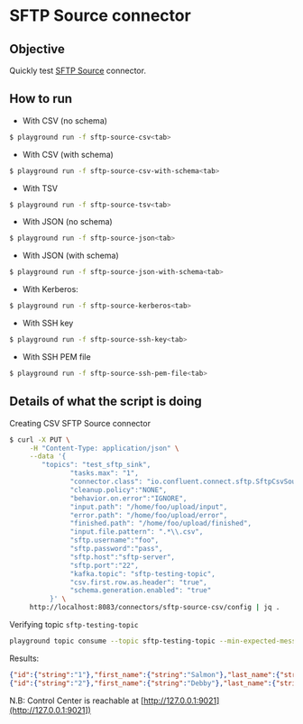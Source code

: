 # SFTP Source connector



## Objective

Quickly test [SFTP Source](https://docs.confluent.io/current/connect/kafka-connect-sftp/source-connector/index.html#quick-start) connector.




## How to run

* With CSV (no schema)

```bash
$ playground run -f sftp-source-csv<tab>
```

* With CSV (with schema)

```bash
$ playground run -f sftp-source-csv-with-schema<tab>
```

* With TSV

```bash
$ playground run -f sftp-source-tsv<tab>
```

* With JSON (no schema)

```bash
$ playground run -f sftp-source-json<tab>
```

* With JSON (with schema)

```bash
$ playground run -f sftp-source-json-with-schema<tab>
```

* With Kerberos:

```bash
$ playground run -f sftp-source-kerberos<tab>
```

* With SSH key

```bash
$ playground run -f sftp-source-ssh-key<tab>
```

* With SSH PEM file

```bash
$ playground run -f sftp-source-ssh-pem-file<tab>
```


## Details of what the script is doing

Creating CSV SFTP Source connector

```bash
$ curl -X PUT \
     -H "Content-Type: application/json" \
     --data '{
        "topics": "test_sftp_sink",
               "tasks.max": "1",
               "connector.class": "io.confluent.connect.sftp.SftpCsvSourceConnector",
               "cleanup.policy":"NONE",
               "behavior.on.error":"IGNORE",
               "input.path": "/home/foo/upload/input",
               "error.path": "/home/foo/upload/error",
               "finished.path": "/home/foo/upload/finished",
               "input.file.pattern": ".*\\.csv",
               "sftp.username":"foo",
               "sftp.password":"pass",
               "sftp.host":"sftp-server",
               "sftp.port":"22",
               "kafka.topic": "sftp-testing-topic",
               "csv.first.row.as.header": "true",
               "schema.generation.enabled": "true"
          }' \
     http://localhost:8083/connectors/sftp-source-csv/config | jq .
```

Verifying topic `sftp-testing-topic`

```bash
playground topic consume --topic sftp-testing-topic --min-expected-messages 2
```

Results:

```json
{"id":{"string":"1"},"first_name":{"string":"Salmon"},"last_name":{"string":"Baitman"},"email":{"string":"sbaitman0@feedburner.com"},"gender":{"string":"Male"},"ip_address":{"string":"120.181.75.98"},"last_login":{"string":"2015-03-01T06:01:15Z"},"account_balance":{"string":"17462.66"},"country":{"string":"IT"},"favorite_color":{"string":"#f09bc0"}}
{"id":{"string":"2"},"first_name":{"string":"Debby"},"last_name":{"string":"Brea"},"email":{"string":"dbrea1@icio.us"},"gender":{"string":"Female"},"ip_address":{"string":"153.239.187.49"},"last_login":{"string":"2018-10-21T12:27:12Z"},"account_balance":{"string":"14693.49"},"country":{"string":"CZ"},"favorite_color":{"string":"#73893a"}}
```

N.B: Control Center is reachable at [http://127.0.0.1:9021](http://127.0.0.1:9021])
